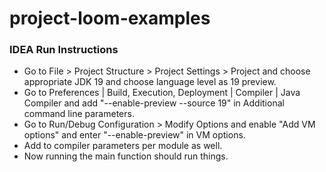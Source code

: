 # project-loom-examples

### IDEA Run Instructions

- Go to File > Project Structure > Project Settings > Project and choose appropriate JDK 19 and choose language level as 19 preview.
- Go to Preferences | Build, Execution, Deployment | Compiler | Java Compiler and add "--enable-preview --source 19" in Additional command line parameters.
- Go to Run/Debug Configuration > Modify Options and enable "Add VM options" and enter "--enable-preview" in VM options.
- Add to compiler parameters per module as well.
- Now running the main function should run things.